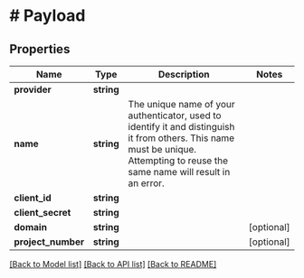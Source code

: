 # # Payload

## Properties

Name | Type | Description | Notes
------------ | ------------- | ------------- | -------------
**provider** | **string** |  |
**name** | **string** | The unique name of your authenticator, used to identify it and distinguish it from others. This name must be unique. Attempting to reuse the same name will result in an error. |
**client_id** | **string** |  |
**client_secret** | **string** |  |
**domain** | **string** |  | [optional]
**project_number** | **string** |  | [optional]

[[Back to Model list]](../../README.md#models) [[Back to API list]](../../README.md#endpoints) [[Back to README]](../../README.md)
